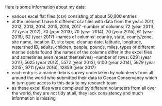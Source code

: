 Here is some information about my data:

- various excel flat files (csv) consisting of about 50,000 entries 
- at the moment I have 8 different csv files with data from the years 2011, 2012, 2013, 2014, 2015, 2016, 2017
-number of columns: 72 (year 2011), 72 (year 2012), 70 (year 2013), 70 (year 2014), 70 (year 2015), 61 (year 2016), 62 (year 2017)
-names of columns: country, state, county/zone, site name, location ID, site type, cleanup date, latitude, longitude, watershed ID, adults, children, people, pounds, miles, types of different marine debris found (the names of the columns differ in the excel files and sometimes even repeat themselves)
-number of rows: 6291 (year 2011), 5625 (year 2012), 5572 (year 2013), 6100 (year 2014), 5879 (year 2015), 9711 (year 2016), 12859 (year 2017)
- each entry is a marine debris survey undertaken by volunteers from all around the world who submitted their data to Ocean Conservancy which in turn gave access to this data to my research team
- as these excel files were completed by different volunteers from all over the world, they are not tidy at all, they lack consistency and much information is missing 
